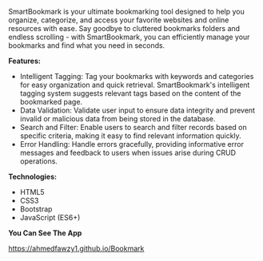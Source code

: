 SmartBookmark is your ultimate bookmarking tool designed to help you organize, categorize, and access your favorite websites and online resources with ease. Say goodbye to cluttered bookmarks folders and endless scrolling - with SmartBookmark, you can efficiently manage your bookmarks and find what you need in seconds.


**Features:**
- Intelligent Tagging: Tag your bookmarks with keywords and categories for easy organization and quick retrieval. SmartBookmark's intelligent tagging system suggests relevant tags based on the content of the bookmarked page.
- Data Validation: Validate user input to ensure data integrity and prevent invalid or malicious data from being stored in the database.
- Search and Filter: Enable users to search and filter records based on specific criteria, making it easy to find relevant information quickly.
- Error Handling: Handle errors gracefully, providing informative error messages and feedback to users when issues arise during CRUD operations.


**Technologies:**

- HTML5
- CSS3
- Bootstrap
- JavaScript (ES6+)


**You Can See The App**

https://ahmedfawzy1.github.io/Bookmark
